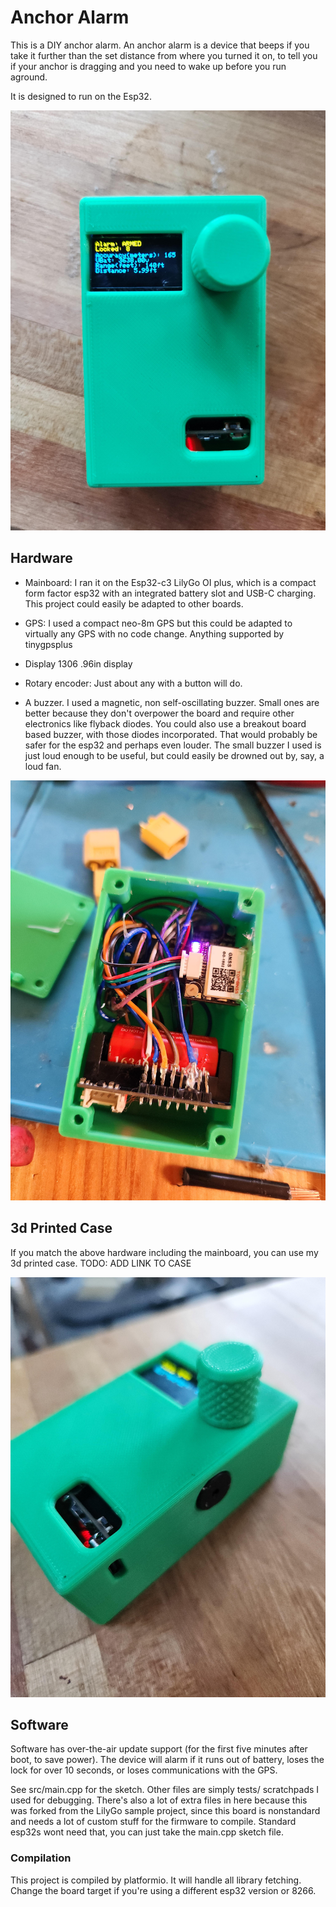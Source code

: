 # Anchor Alarm

This is a DIY anchor alarm. An anchor alarm is a device that beeps if you take it further than the set distance from where you turned it on, to tell you if your anchor is dragging and you need to wake up before you run aground.

It is designed to run on the Esp32.

![top down pic of the thing in a case](/schematic/topdownpic.jpg)

## Hardware

* Mainboard: I ran it on the Esp32-c3 LilyGo OI plus, which is a compact form factor esp32 with an integrated battery slot and USB-C charging. This project could easily be adapted to other boards.

* GPS: I used a compact neo-8m GPS but this could be adapted to virtually any GPS with no code change. Anything supported by tinygpsplus

* Display 1306 .96in display

* Rotary encoder: Just about any with a button will do. 

* A buzzer. I used a magnetic, non self-oscillating buzzer. Small ones are better because they don't overpower the board and require other electronics like flyback diodes. You could also use a breakout board based buzzer, with those diodes incorporated. That would probably be safer for the esp32 and perhaps even louder. The small buzzer I used is just loud enough to be useful, but could easily be drowned out by, say, a loud fan.

![wiring pic](/schematic/wiring.jpg)


## 3d Printed Case

If you match the above hardware including the mainboard, you can use my 3d printed case. TODO: ADD LINK TO CASE

![case pic](/schematic/sideonpic.jpg)

## Software
Software has over-the-air update support (for the first five minutes after boot, to save power). The device will alarm if it runs out of battery, loses the lock for over 10 seconds, or loses communications with the GPS. 


See src/main.cpp for the sketch. Other files are simply tests/ scratchpads I used for debugging. There's also a lot of extra files in here because this was forked from the LilyGo sample project, since this board is nonstandard and needs a lot of custom stuff for the firmware to compile. Standard esp32s wont need that, you can just take the main.cpp sketch file.

### Compilation

This project is compiled by platformio. It will handle all library fetching. Change the board target if you're using a different esp32 version or 8266. 
